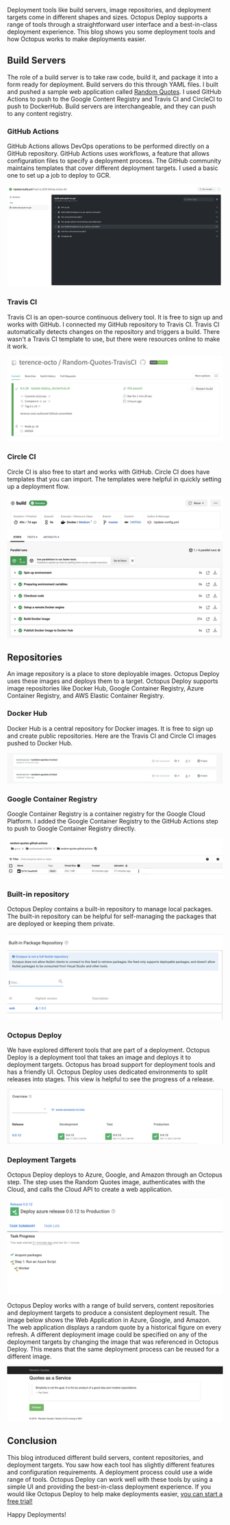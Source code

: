 

Deployment tools like build servers, image repositories, and deployment targets come in different shapes and sizes. Octopus Deploy supports a range of tools through a straightforward user interface and a best-in-class deployment experience. This blog shows you some deployment tools and how Octopus works to make deployments easier.

## Build Servers

The role of a build server is to take raw code, build it, and package it into a form ready for deployment. Build servers do this through YAML files. I built and pushed a sample web application called [Random Quotes](https://github.com/OctopusSamples/RandomQuotes-JS). I used GitHub Actions to push to the Google Content Registry and Travis CI and CircleCI to push to DockerHub. Build servers are interchangeable, and they can push to any content registry.

### GitHub Actions

GitHub Actions allows DevOps operations to be performed directly on a GitHub repository. GitHub Actions uses workflows, a feature that allows configuration files to specify a deployment process. The GitHub community maintains templates that cover different deployment targets. I used a basic one to set up a job to deploy to GCR.

![GitHub Actions Success](github-actions-success.png "width=500")

### Travis CI

Travis CI is an open-source continuous delivery tool. It is free to sign up and works with GitHub. I connected my GitHub repository to Travis CI. Travis CI automatically detects changes on the repository and triggers a build. There wasn't a Travis CI template to use, but there were resources online to make it work.

![TravisCI Success](travisci-success.png "width=500")

### Circle CI

Circle CI is also free to start and works with GitHub. Circle CI does have templates that you can import. The templates were helpful in quickly setting up a deployment flow.

![CircleCI Success](circleci-success.png "width=500")

## Repositories

An image repository is a place to store deployable images. Octopus Deploy uses these images and deploys them to a target. Octopus Deploy supports image repositories like Docker Hub, Google Container Registry, Azure Container Registry, and AWS Elastic Container Registry.

### Docker Hub

Docker Hub is a central repository for Docker images. It is free to sign up and create public repositories. Here are the Travis CI and Circle CI images pushed to Docker Hub.  

![Docker Hub](dockerhub.png "width=500")

### Google Container Registry

Google Container Registry is a container registry for the Google Cloud Platform. I added the Google Container Registry to the GitHub Actions step to push to Google Container Registry directly.

![GCR](gcr.png "width=500")

### Built-in repository

Octopus Deploy contains a built-in repository to manage local packages. The built-in repository can be helpful for self-managing the packages that are deployed or keeping them private.

![Built-in Repository](built-in-repository.png "width=500")

### Octopus Deploy

We have explored different tools that are part of a deployment. Octopus Deploy is a deployment tool that takes an image and deploys it to deployment targets. Octopus has broad support for deployment tools and has a friendly UI. Octopus Deploy uses dedicated environments to split releases into stages. This view is helpful to see the progress of a release.

![Octopus UI](octopus-ui.png "width=500")

### Deployment Targets

Octopus Deploy deploys to Azure, Google, and Amazon through an Octopus step. The step uses the Random Quotes image, authenticates with the Cloud, and calls the Cloud API to create a web application.

![Azure Release](azure-release.png "width=500")

Octopus Deploy works with a range of build servers, content repositories and deployment targets to produce a consistent deployment result. The image below shows the Web Application in Azure, Google, and Amazon. The web application displays a random quote by a historical figure on every refresh. A different deployment image could be specified on any of the deployment targets by changing the image that was referenced in Octopus Deploy. This means that the same deployment process can be reused for a different image. 

![Random Quotes](random-quotes.png "width=500")

## Conclusion

This blog introduced different build servers, content repositories, and deployment targets. You saw how each tool has slightly different features and configuration requirements. A deployment process could use a wide range of tools. Octopus Deploy can work well with these tools by using a simple UI and providing the best-in-class deployment experience. If you would like Octopus Deploy to help make deployments easier, [you can start a free trial!](https://octopus.com/start)

Happy Deployments!
